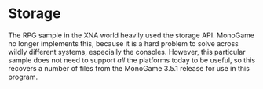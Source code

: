 # Storage

The RPG sample in the XNA world heavily used the storage API. MonoGame no longer implements this, because it is a hard
problem to solve across wildly different systems, especially the consoles. However, this particular sample does not
need to support _all_ the platforms today to be useful, so this recovers a number of files from the MonoGame 3.5.1 release
for use in this program.